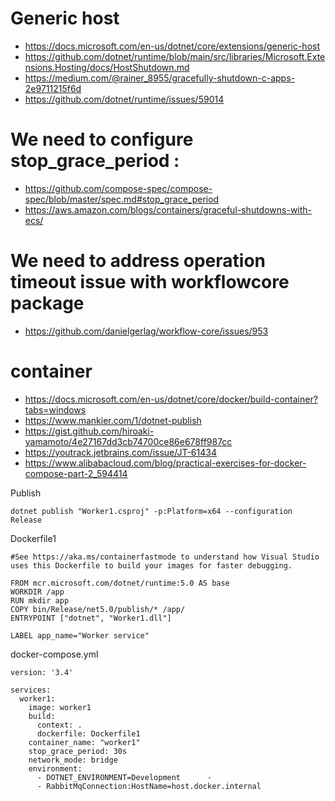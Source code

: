 # Generic host
- https://docs.microsoft.com/en-us/dotnet/core/extensions/generic-host
- https://github.com/dotnet/runtime/blob/main/src/libraries/Microsoft.Extensions.Hosting/docs/HostShutdown.md
- https://medium.com/@rainer_8955/gracefully-shutdown-c-apps-2e9711215f6d
- https://github.com/dotnet/runtime/issues/59014
 
# We need to configure stop_grace_period :
- https://github.com/compose-spec/compose-spec/blob/master/spec.md#stop_grace_period
- https://aws.amazon.com/blogs/containers/graceful-shutdowns-with-ecs/

# We need to address operation timeout issue with workflowcore package
- https://github.com/danielgerlag/workflow-core/issues/953

# container
- https://docs.microsoft.com/en-us/dotnet/core/docker/build-container?tabs=windows
- https://www.mankier.com/1/dotnet-publish
- https://gist.github.com/hiroaki-yamamoto/4e27167dd3cb74700ce86e678ff987cc
- https://youtrack.jetbrains.com/issue/JT-61434
- https://www.alibabacloud.com/blog/practical-exercises-for-docker-compose-part-2_594414

Publish
```
dotnet publish "Worker1.csproj" -p:Platform=x64 --configuration Release
```
Dockerfile1
```
#See https://aka.ms/containerfastmode to understand how Visual Studio uses this Dockerfile to build your images for faster debugging.

FROM mcr.microsoft.com/dotnet/runtime:5.0 AS base
WORKDIR /app
RUN mkdir app
COPY bin/Release/net5.0/publish/* /app/
ENTRYPOINT ["dotnet", "Worker1.dll"]

LABEL app_name="Worker service"
```
docker-compose.yml
```
version: '3.4'

services:
  worker1:
    image: worker1
    build:
      context: .
      dockerfile: Dockerfile1
    container_name: "worker1"
    stop_grace_period: 30s
    network_mode: bridge
    environment:
      - DOTNET_ENVIRONMENT=Development      - 
      - RabbitMqConnection:HostName=host.docker.internal
```
